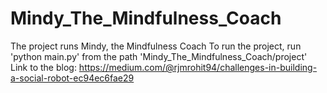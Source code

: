 # Mindy_The_Mindfulness_Coach

The project runs Mindy, the Mindfulness Coach To run the project, run 'python main.py' from the path 'Mindy_The_Mindfulness_Coach/project'
Link to the blog: https://medium.com/@rjmrohit94/challenges-in-building-a-social-robot-ec94ec6fae29
